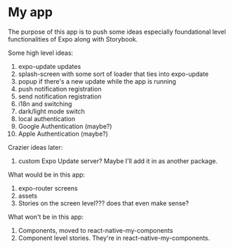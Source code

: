 # My app

The purpose of this app is to push some ideas especially foundational level functionalities of Expo along with Storybook.

Some high level ideas:

1. expo-update updates
2. splash-screen with some sort of loader that ties into expo-update
3. popup if there's a new update while the app is running
4. push notification registration
5. send notification registration
6. i18n and switching
7. dark/light mode switch
8. local authentication
9. Google Authentication (maybe?)
10. Apple Authentication (maybe?)

Crazier ideas later:

1. custom Expo Update server? Maybe I'll add it in as another package.

What would be in this app:

1. expo-router screens
2. assets
3. Stories on the screen level??? does that even make sense?

What won't be in this app:

1. Components, moved to react-native-my-components
2. Component level stories. They're in react-native-my-components.
